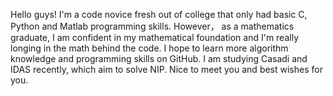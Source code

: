 Hello guys!
I'm a code novice fresh out of college that only had basic C, Python and Matlab programming skills.
However， as a mathematics graduate, I am confident in my mathematical foundation and I'm really longing in the math behind the code.
I hope to learn more algorithm knowledge and programming skills on GitHub. I am studying Casadi and IDAS recently, which aim to solve NIP.
Nice to meet you and best wishes for you.
